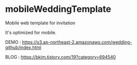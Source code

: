 # mobileWeddingTemplate
Mobile web template for invitation

It's optimized for mobile.

DEMO : https://s3.ap-northeast-2.amazonaws.com/wedding-github/index.html

BLOG : https://bkim.tistory.com/19?category=694540
